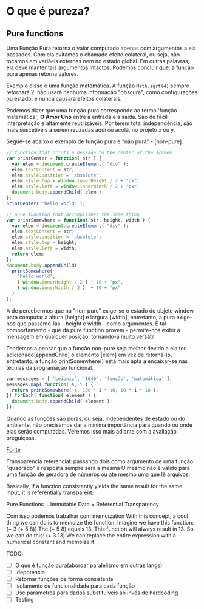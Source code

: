 # O que é pureza?

## Pure functions
Uma Função Pura retorna o valor computado apenas com argumentos a ela passados. Com ela evitamos o chamado efeito colateral, ou seja, não tocamos em variáeis externas nem no estado global. Em outras palavras, ela deve manter tais argumentos intactos. Podemos concluir que: a função pura apenas retorna valores.

Exemplo disso é uma função matemática. A função `Math.sqrt(4)` sempre retornará 2, não usará nenhuma informação "obscura", como configurações ou estado, e nunca causará efeitos colaterais.

Podemos dizer que uma função pura corresponde ao termo 'função matemática'; **O Amor Uno** entre a entrada e a saída. São de fácil interpretação e altamente reutilizáveis. Por terem total independência, são mais suscetíveis a serem reuzadas aqui ou acolá, no projeto x ou y.

Segue-se abaixo o exemplo de função pura e "não pura" - [non-pure].

```javascript
// function that prints a message to the center of the screen
var printCenter = function( str ) {
  var elem = document.createElement( "div" );
  elem.textContent = str;
  elem.style.position = 'absolute';
  elem.style.top = window.innerHeight / 2 + "px";
  elem.style.left = window.innerWidth / 2 + "px";
  document.body.appendChild( elem );
};
printCenter( 'hello world' );

// pure function that accomplishes the same thing
var printSomewhere = function( str, height, width ) {
  var elem = document.createElement( "div" );
  elem.textContent = str;
  elem.style.position = 'absolute';
  elem.style.top = height;
  elem.style.left = width;
  return elem;
};
document.body.appendChild(
  printSomewhere(
    'hello world',
    ( window.innerHeight / 2 ) + 10 + "px",
    ( window.innerWidth / 2 )  + 10 + "px"
  )
);
```

A de percebermos que na "non-pure" exige-se o estado do objeto window para computar a altura [height] e largura [width], entretanto, a pura exige-nos que passêmo-las - height e width - como argumentos. E tal comportamento - que da pure function provém - permite-nos exibir a mensagem em qualquer posição, tornando-a muito versátil.

Tendemos a pensar que a função non-pure seja melhor devido a ela ter adicionado[appendChild] o elemento [elem] em vez de retorná-lo, entretanto, a função printSomewhere() está mais apta a encaixar-se nas técnias da programação funcional.

```javascript
var messages = [ 'Leibniz', '1646', 'função', 'matemática' ];
messages.map( function( s, i ) {
  return printSomewhere( s, 100 * i * 10, 10 * i * 10 );
}).forEach( function( element ) {
  document.body.appendChild( element );
});
```

Quando as funções são puras, ou seja, independentes de estado ou do ambiente, não precisamos dar a mínima importância para quando ou onde elas serão computadas. Veremos isso mais adiante com a avaliação preguiçosa.

[Fonte](https://gist.github.com/lukkaslt/1c2514d4e241498bf81d24ac2da97986)

Transparencia referencial: passando dois como argumento de uma função "quadrado" a resposta sempre sera a mesma
O mesmo não é valido para uma função de geradora de números ou ate mesmo uma que lê arquivos.

Basically, if a function consistently yields the same result for the same input, it is referentially transparent.

Pure Functions + Immutable Data = Referential Transparency

Com isso podemos trabalhar com memoization
With this concept, a cool thing we can do is to memoize the function. Imagine we have this function: (+ 3 (+ 5 8))
The (+ 5 8) equals 13. This function will always result in 13. So we can do this: (+ 3 13)
We can replace the entire expression with a numerical constant and memoize it.

TODO:
- [ ] O que é função pura(abordar paralelismo em outras langs)
- [ ] Idepotencia
- [ ] Retornar funções de forma consistente 
- [ ] Isolamento de funcionalidade para cada função
- [ ] Use parametros para dados substituiveis ao invés de hardcoding
- [ ] Testing